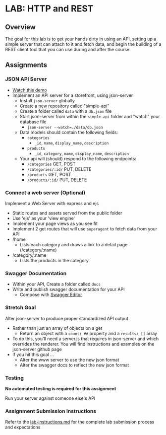 # LAB: HTTP and REST

## Overview
The goal for this lab is to get your hands dirty in using an API, setting up a simple server that can attach to it and fetch data, and begin the building of a REST client tool that you can use during and after the course.

## Assignments
### JSON API Server
* [Watch this demo](https://egghead.io/lessons/javascript-creating-demo-apis-with-json-server)
* Implement an API server for a storefront, using json-server
  * Install `json-server` globally
  * Create a new repository called "simple-api"
  * Create a folder called `data` with a `db.json` file
  * Start json-server from within the `simple-api` folder and "watch" your database file
    * `json-server --watch=./data/db.json`
  * Data models should contain the following fields:
    * `categories`
      * `_id`, `name`, `display_name`, `description`
    * `products`
      * `_id`, `category`, `name`, `display_name`, `description`
  * Your api will (should) respond to the following endpoints:
    * `/categories`  GET, POST
    * `/categories/:id/` PUT, DELETE
    * `/products`  GET, POST
    * `/products/:id/` PUT, DELETE
    
### Connect a web server (Optional)
Implement a Web Server with express and ejs
  * Static routes and assets served from the public folder
  * Use 'ejs' as your 'view engine'
  * Implement your page views as you see fit
  * Implement 2 get routes that will use `superagent` to fetch data from your API
  * /home
    * Lists each category and draws a link to a detail page (/category/:name)
  * /category/:name
    * Lists the products in the category

### Swagger Documentation
  * Within your API, Create a folder called `docs`
  * Write and publish swagger documentation for your API
    * Compose with [Swagger Editor](https://swagger.io/tools/swagger-editor/) 
    
### Stretch Goal
Alter json-server to produce proper standardized API output

* Rather than just an array of objects on a get
  * Return an object with a `count: ##` property and a `results: []` array
* To do this, you'll need a server.js that requires in json-server and which overrides the renderer.  You will find instructions and examples on the json-server github page
* If you hit this goal ...
  * Alter the www server to use the new json format 
  * Alter the swagger docs to reflect the new json format


### Testing
**No automated testing is required for this assignment**

Run your server against someone else's API

### Assignment Submission Instructions
Refer to the [lab-instructions.md](../../reference/lab-instructions.md) for the complete lab submission process and expectations
